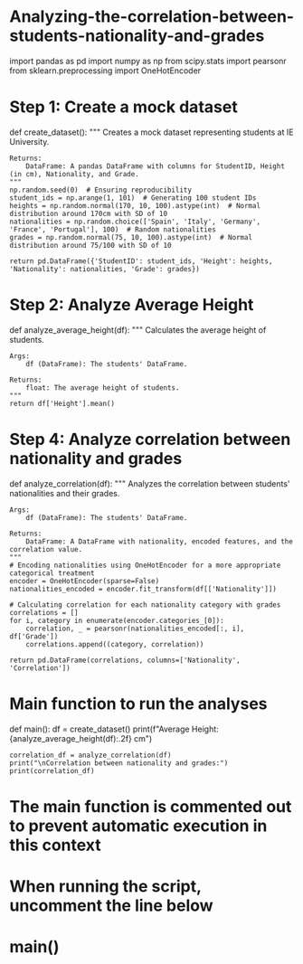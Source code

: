 # Analyzing-the-correlation-between-students-nationality-and-grades

import pandas as pd
import numpy as np
from scipy.stats import pearsonr
from sklearn.preprocessing import OneHotEncoder

# Step 1: Create a mock dataset
def create_dataset():
    """
    Creates a mock dataset representing students at IE University.
    
    Returns:
        DataFrame: A pandas DataFrame with columns for StudentID, Height (in cm), Nationality, and Grade.
    """
    np.random.seed(0)  # Ensuring reproducibility
    student_ids = np.arange(1, 101)  # Generating 100 student IDs
    heights = np.random.normal(170, 10, 100).astype(int)  # Normal distribution around 170cm with SD of 10
    nationalities = np.random.choice(['Spain', 'Italy', 'Germany', 'France', 'Portugal'], 100)  # Random nationalities
    grades = np.random.normal(75, 10, 100).astype(int)  # Normal distribution around 75/100 with SD of 10
    
    return pd.DataFrame({'StudentID': student_ids, 'Height': heights, 'Nationality': nationalities, 'Grade': grades})

# Step 2: Analyze Average Height
def analyze_average_height(df):
    """
    Calculates the average height of students.
    
    Args:
        df (DataFrame): The students' DataFrame.
    
    Returns:
        float: The average height of students.
    """
    return df['Height'].mean()

# Step 4: Analyze correlation between nationality and grades
def analyze_correlation(df):
    """
    Analyzes the correlation between students' nationalities and their grades.
    
    Args:
        df (DataFrame): The students' DataFrame.
    
    Returns:
        DataFrame: A DataFrame with nationality, encoded features, and the correlation value.
    """
    # Encoding nationalities using OneHotEncoder for a more appropriate categorical treatment
    encoder = OneHotEncoder(sparse=False)
    nationalities_encoded = encoder.fit_transform(df[['Nationality']])
    
    # Calculating correlation for each nationality category with grades
    correlations = []
    for i, category in enumerate(encoder.categories_[0]):
        correlation, _ = pearsonr(nationalities_encoded[:, i], df['Grade'])
        correlations.append((category, correlation))
    
    return pd.DataFrame(correlations, columns=['Nationality', 'Correlation'])

# Main function to run the analyses
def main():
    df = create_dataset()
    print(f"Average Height: {analyze_average_height(df):.2f} cm")
    
    correlation_df = analyze_correlation(df)
    print("\nCorrelation between nationality and grades:")
    print(correlation_df)

# The main function is commented out to prevent automatic execution in this context
# When running the script, uncomment the line below
# main()
